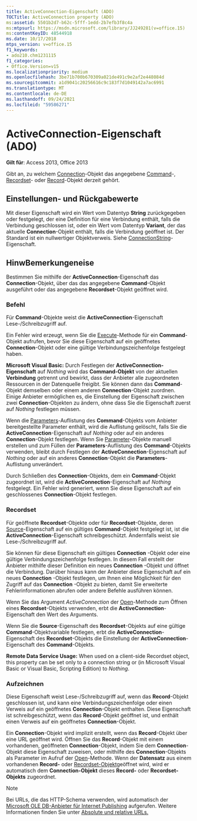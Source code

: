```yaml
---
title: ActiveConnection-Eigenschaft (ADO)
TOCTitle: ActiveConnection property (ADO)
ms:assetid: 5501b2d7-b62c-5fff-1edd-2b7efb3f8c4a
ms:mtpsurl: https://msdn.microsoft.com/library/JJ249281(v=office.15)
ms:contentKeyID: 48544918
ms.date: 10/17/2018
mtps_version: v=office.15
f1_keywords:
- ado210.chm1231115
f1_categories:
- Office.Version=v15
ms.localizationpriority: medium
ms.openlocfilehash: 3be71b700b670309a021de491c9e2af2e448084d
ms.sourcegitcommit: a1d9041c20256616c9c183f7d1049142a7ac6991
ms.translationtype: MT
ms.contentlocale: de-DE
ms.lasthandoff: 09/24/2021
ms.locfileid: "59586271"
---
```

# <a name="activeconnection-property-ado"></a>ActiveConnection-Eigenschaft (ADO)

**Gilt für**: Access 2013, Office 2013

Gibt an, zu welchem [Connection](connection-object-ado.md)-Objekt das angegebene [Command](command-object-ado.md)-, [Recordset](recordset-object-ado.md)- oder [Record](record-object-ado.md)-Objekt derzeit gehört.

## <a name="settings-and-return-values"></a>Einstellungen- und Rückgabewerte

Mit dieser Eigenschaft wird ein Wert vom Datentyp **String** zurückgegeben oder festgelegt, der eine Definition für eine Verbindung enthält, falls die Verbindung geschlossen ist, oder ein Wert vom Datentyp **Variant**, der das aktuelle **Connection**-Objekt enthält, falls die Verbindung geöffnet ist. Der Standard ist ein nullwertiger Objektverweis. Siehe [ConnectionString](connectionstring-property-ado.md)-Eigenschaft.

## <a name="remarks"></a>HinwBemerkungeneise

Bestimmen Sie mithilfe der **ActiveConnection**-Eigenschaft das **Connection**-Objekt, über das das angegebene **Command**-Objekt ausgeführt oder das angegebene **Recordset**-Objekt geöffnet wird.

### <a name="command"></a>Befehl

Für **Command**-Objekte weist die **ActiveConnection**-Eigenschaft Lese-/Schreibzugriff auf.

Ein Fehler wird erzeugt, wenn Sie die [Execute](/office/vba/access/concepts/miscellaneous/execute-method-ado-command.md)-Methode für ein **Command**-Objekt aufrufen, bevor Sie diese Eigenschaft auf ein geöffnetes **Connection**-Objekt oder eine gültige Verbindungszeichenfolge festgelegt haben.

**Microsoft Visual Basic:** Durch Festlegen der **ActiveConnection-Eigenschaft** auf *Nothing* wird das **Command-Objekt** von der aktuellen **Verbindung** getrennt und bewirkt, dass der Anbieter alle zugeordneten Ressourcen in der Datenquelle freigibt. Sie können dann das **Command**-Objekt demselben oder einem anderen **Connection**-Objekt zuordnen. Einige Anbieter ermöglichen es, die Einstellung der Eigenschaft zwischen zwei **Connection**-Objekten zu ändern, ohne dass Sie die Eigenschaft zuerst auf *Nothing* festlegen müssen.

Wenn die [Parameters](parameters-collection-ado.md)-Auflistung des **Command**-Objekts vom Anbieter bereitgestellte Parameter enthält, wird die Auflistung gelöscht, falls Sie die **ActiveConnection**-Eigenschaft auf *Nothing* oder auf ein anderes **Connection**-Objekt festlegen. Wenn Sie [Parameter](parameter-object-ado.md)-Objekte manuell erstellen und zum Füllen der **Parameters**-Auflistung des **Command**-Objekts verwenden, bleibt durch Festlegen der **ActiveConnection**-Eigenschaft auf *Nothing* oder auf ein anderes **Connection**-Objekt die **Parameters**-Auflistung unverändert.

Durch Schließen des **Connection**-Objekts, dem ein **Command**-Objekt zugeordnet ist, wird die **ActiveConnection**-Eigenschaft auf *Nothing* festgelegt. Ein Fehler wird generiert, wenn Sie diese Eigenschaft auf ein geschlossenes **Connection**-Objekt festlegen.

### <a name="recordset"></a>Recordset

Für geöffnete **Recordset**-Objekte oder für **Recordset**-Objekte, deren [Source](source-property-ado-recordset.md)-Eigenschaft auf ein gültiges **Command**-Objekt festgelegt ist, ist die **ActiveConnection**-Eigenschaft schreibgeschützt. Andernfalls weist sie Lese-/Schreibzugriff auf.

Sie können für diese Eigenschaft ein gültiges **Connection** -Objekt oder eine gültige Verbindungszeichenfolge festlegen. In diesem Fall erstellt der Anbieter mithilfe dieser Definition ein neues **Connection** -Objekt und öffnet die Verbindung. Darüber hinaus kann der Anbieter diese Eigenschaft auf ein neues **Connection** -Objekt festlegen, um Ihnen eine Möglichkeit für den Zugriff auf das **Connection** -Objekt zu bieten, damit Sie erweiterte Fehlerinformationen abrufen oder andere Befehle ausführen können.

Wenn Sie das Argument *ActiveConnection* der [Open](open-method-ado-recordset.md)-Methode zum Öffnen eines **Recordset**-Objekts verwenden, erbt die **ActiveConnection**-Eigenschaft den Wert des Arguments.

Wenn Sie die **Source**-Eigenschaft des **Recordset**-Objekts auf eine gültige **Command**-Objektvariable festlegen, erbt die **ActiveConnection**-Eigenschaft des **Recordset**-Objekts die Einstellung der **ActiveConnection**-Eigenschaft des **Command**-Objekts.

**Remote Data Service Usage:** When used on a client-side Recordset object, this property can be set only to a connection string or (in Microsoft Visual Basic or Visual Basic, Scripting Edition) to *Nothing*.

### <a name="record"></a>Aufzeichnen

Diese Eigenschaft weist Lese-/Schreibzugriff auf, wenn das **Record**-Objekt geschlossen ist, und kann eine Verbindungszeichenfolge oder einen Verweis auf ein geöffnetes **Connection**-Objekt enthalten. Diese Eigenschaft ist schreibgeschützt, wenn das **Record**-Objekt geöffnet ist, und enthält einen Verweis auf ein geöffnetes **Connection**-Objekt.

Ein **Connection**-Objekt wird implizit erstellt, wenn das **Record**-Objekt über eine URL geöffnet wird. Öffnen Sie das **Record**-Objekt mit einem vorhandenen, geöffneten **Connection**-Objekt, indem Sie dem **Connection**-Objekt diese Eigenschaft zuweisen, oder mithilfe des **Connection**-Objekts als Parameter im Aufruf der [Open](open-method-ado-record.md)-Methode. Wenn der **Datensatz** aus einem vorhandenen **Record-** oder [Recordset-Objekt](recordset-object-ado.md)geöffnet wird, wird er automatisch dem **Connection-Objekt** dieses **Record-** oder **Recordset-Objekts** zugeordnet.

> [!NOTE]
> Bei URLs, die das HTTP-Schema verwenden, wird automatisch der [Microsoft OLE DB-Anbieter für Internet Publishing](microsoft-ole-db-provider-for-internet-publishing.md) aufgerufen. Weitere Informationen finden Sie unter [Absolute und relative URLs.](absolute-and-relative-urls.md)
